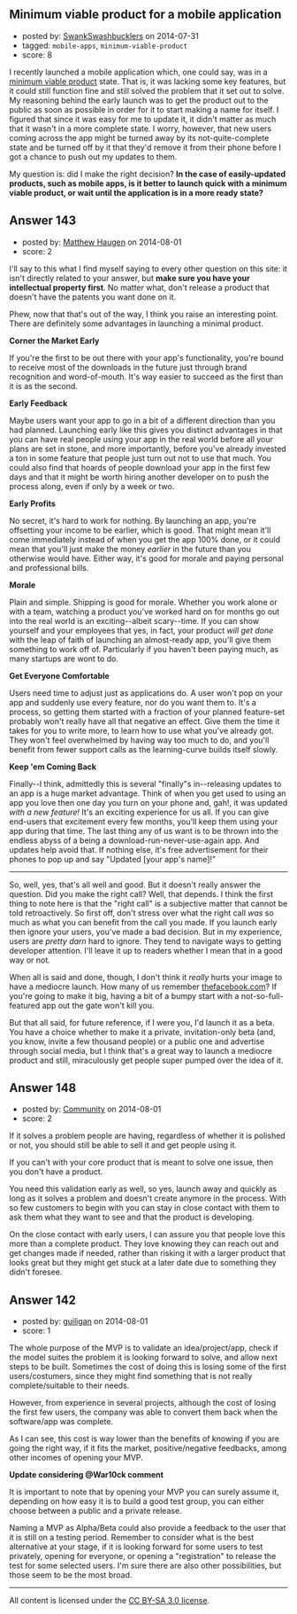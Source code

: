 ## Minimum viable product for a mobile application

- posted by: [SwankSwashbucklers](https://stackexchange.com/users/3088589/swankswashbucklers) on 2014-07-31
- tagged: `mobile-apps`, `minimum-viable-product`
- score: 8

I recently launched a mobile application which, one could say, was in a [minimum viable product][1] state. That is, it was lacking some key features, but it could still function fine and still solved the problem that it set out to solve. My reasoning behind the early launch was to get the product out to the public as soon as possible in order for it to start making a name for itself. I figured that since it was easy for me to update it, it didn't matter as much that it wasn't in a more complete state. I worry, however, that new users coming across the app might be turned away by its not-quite-complete state and be turned off by it that they'd remove it from their phone before I got a chance to push out my updates to them.

My question is: did I make the right decision? **In the case of easily-updated products, such as mobile apps, is it better to launch quick with a minimum viable product, or wait until the application is in a more ready state?**


  [1]: http://en.wikipedia.org/wiki/Minimum_viable_product


## Answer 143

- posted by: [Matthew Haugen](https://stackexchange.com/users/1325646/matthew-haugen) on 2014-08-01
- score: 2

I'll say to this what I find myself saying to every other question on this site: it isn't directly related to your answer, but **make sure you have your intellectual property first**. No matter what, don't release a product that doesn't have the patents you want done on it.

Phew, now that that's out of the way, I think you raise an interesting point. There are definitely some advantages in launching a minimal product.

**Corner the Market Early**

If you're the first to be out there with your app's functionality, you're bound to receive most of the downloads in the future just through brand recognition and word-of-mouth. It's way easier to succeed as the first than it is as the second.

**Early Feedback**

Maybe users want your app to go in a bit of a different direction than you had planned. Launching early like this gives you distinct advantages in that you can have real people using your app in the real world before all your plans are set in stone, and more importantly, before you've already invested a ton in some feature that people just turn out not to use that much. You could also find that hoards of people download your app in the first few days and that it might be worth hiring another developer on to push the process along, even if only by a week or two.

**Early Profits**

No secret, it's hard to work for nothing. By launching an app, you're offsetting your income to be earlier, which is good. That might mean it'll come immediately instead of when you get the app 100% done, or it could mean that you'll just make the money *earlier* in the future than you otherwise would have. Either way, it's good for morale and paying personal and professional bills.

**Morale**

Plain and simple. Shipping is good for morale. Whether you work alone or with a team, watching a product you've worked hard on for months go out into the real world is an exciting--albeit scary--time. If you can show yourself and your employees that yes, in fact, your product *will get done* with the leap of faith of launching an almost-ready app, you'll give them something to work off of. Particularly if you haven't been paying much, as many startups are wont to do.

**Get Everyone Comfortable**

Users need time to adjust just as applications do. A user won't pop on your app and suddenly use every feature, nor do you want them to. It's a process, so getting them started with a fraction of your planned feature-set probably won't really have all that negative an effect. Give them the time it takes for you to write more, to learn how to use what you've already got. They won't feel overwhelmed by having way too much to do, and you'll benefit from fewer support calls as the learning-curve builds itself slowly.

**Keep 'em Coming Back**

Finally--I think, admittedly this is several "finally"s in--releasing updates to an app is a huge market advantage. Think of when you get used to using an app you love then one day you turn on your phone and, gah!, it was updated *with a new feature!* It's an exciting experience for us all. If you can give end-users that excitement every few months, you'll keep them using your app during that time. The last thing any of us want is to be thrown into the endless abyss of a being a download-run-never-use-again app. And updates help avoid that. If nothing else, it's free advertisement for their phones to pop up and say "Updated [your app's name]!"

<hr>

So, well, yes, that's all well and good. But it doesn't really answer the question. Did you make the right call? Well, that depends. I think the first thing to note here is that the "right call" is a subjective matter that cannot be told retroactively. So first off, don't stress over what the right call *was* so much as what you can benefit from the call you made. If you launch early then ignore your users, you've made a bad decision. But in my experience, users are *pretty darn* hard to ignore. They tend to navigate ways to getting developer attention. I'll leave it up to readers whether I mean that in a good way or not.

When all is said and done, though, I don't think it *really* hurts your image to have a mediocre launch. How many of us remember [thefacebook.com](http://en.wikipedia.org/wiki/File:Thefacebook.png)? If you're going to make it big, having a bit of a bumpy start with a not-so-full-featured app out the gate won't kill you.

But that all said, for future reference, if I were you, I'd launch it as a beta. You have a choice whether to make it a private, invitation-only beta (and, you know, invite a few thousand people) or a public one and advertise through social media, but I think that's a great way to launch a mediocre product and still, miraculously get people super pumped over the idea of it.


## Answer 148

- posted by: [Community](https://stackexchange.com/users/-1/community) on 2014-08-01
- score: 2

If it solves a problem people are having, regardless of whether it is polished or not, you should still be able to sell it and get people using it.

If you can't with your core product that is meant to solve one issue, then you don't have a product.

You need this validation early as well, so yes, launch away and quickly as long as it solves a problem and doesn't create anymore in the process. With so few customers to begin with you can stay in close contact with them to ask them what they want to see and that the product is developing.

On the close contact with early users, I can assure you that people love this more than a complete product. They love knowing they can reach out and get changes made if needed, rather than risking it with a larger product that looks great but they might get stuck at a later date due to something they didn't foresee.


## Answer 142

- posted by: [guiligan](https://stackexchange.com/users/436247/guiligan) on 2014-08-01
- score: 1

The whole purpose of the MVP is to validate an idea/project/app, check if the model suites the problem it is looking forward to solve, and allow next steps to be built. Sometimes the cost of doing this is losing some of the first users/costumers, since they might find something that is not really complete/suitable to their needs.

However, from experience in several projects, although the cost of losing the first few users, the company was able to convert them back when the software/app was complete.

As I can see, this cost is way lower than the benefits of knowing if you are going the right way, if it fits the market, positive/negative feedbacks, among other incomes of opening your MVP.

**Update considering @War10ck comment**

It is important to note that by opening your MVP you can surely assume it, depending on how easy it is to build a good test group, you can either choose between a public and a private release.

Naming a MVP as Alpha/Beta could also provide a feedback to the user that it is still on a testing period. Remember to consider what is the best alternative at your stage, if it is looking forward for some users to test privately, opening for everyone, or opening a "registration" to release the test for some selected users. I'm sure there are also other possibilities, but those seem to be the most broad.



---

All content is licensed under the [CC BY-SA 3.0 license](https://creativecommons.org/licenses/by-sa/3.0/).
